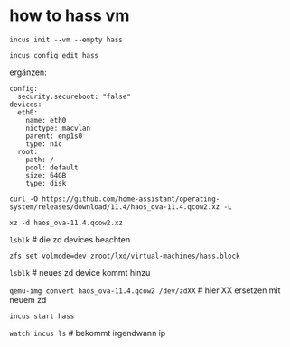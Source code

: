 # how to hass vm
`incus init --vm --empty hass`

`incus config edit hass`

ergänzen:
```
config:
  security.secureboot: "false"
devices:
  eth0:
    name: eth0
    nictype: macvlan
    parent: enp1s0
    type: nic
  root:
    path: /
    pool: default
    size: 64GB
    type: disk
```

`curl -O https://github.com/home-assistant/operating-system/releases/download/11.4/haos_ova-11.4.qcow2.xz -L`

`xz -d haos_ova-11.4.qcow2.xz`

`lsblk` # die zd devices beachten

`zfs set volmode=dev zroot/lxd/virtual-machines/hass.block`

`lsblk` # neues zd device kommt hinzu

`qemu-img convert haos_ova-11.4.qcow2 /dev/zdXX` # hier XX ersetzen mit neuem zd

`incus start hass`

`watch incus ls` # bekommt irgendwann ip

